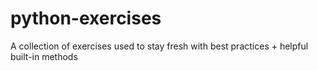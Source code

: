 # python-exercises
A collection of exercises used to stay fresh with best practices + helpful built-in methods
